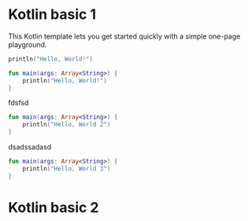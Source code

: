 # Kotlin basic 1

This Kotlin template lets you get started quickly with a simple one-page playground.

```kotlin
println("Hello, World!")
```

```kotlin runnable
fun main(args: Array<String>) {
    println("Hello, World!")
}
```
fdsfsd

```kotlin runnable
fun main(args: Array<String>) {
    println("Hello, World 2")
}
```

dsadssadasd

```kotlin runnable
fun main(args: Array<String>) {
    println("Hello, World 3")
}
```

# Kotlin basic 2